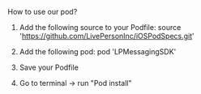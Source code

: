 How to use our pod?

1. Add the following source to your Podfile:
source 'https://github.com/LivePersonInc/iOSPodSpecs.git'

2. Add the following pod:
pod 'LPMessagingSDK'

3. Save your Podfile
4. Go to terminal -> run "Pod install"
